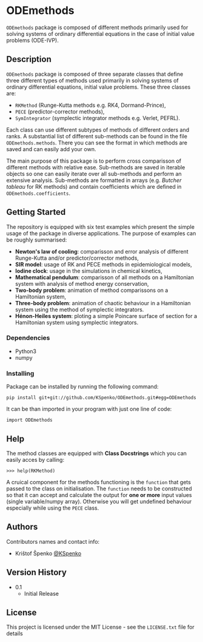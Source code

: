 # ODEmethods

`ODEmethods` package is composed of different methods primarily used for solving systems of ordinary differential equations 
in the case of initial value problems (ODE-IVP).

## Description

`ODEmethods` package is composed of three separate classes that define three different types of methods 
used primarily in solving systems of ordinary differential equations, initial value problems. 
These three classes are:

* `RKMethod` (Runge-Kutta methods e.g. RK4, Dormand-Prince),
* `PECE` (predictor-corrector methods),
* `SymIntegrator` (symplectic integrator methods e.g. Verlet, PEFRL).

Each class can use different subtypes of methods of different orders and ranks. 
A substantial list of different sub-methods can be found in the file `ODEmethods.methods`.
There you can see the format in which methods are saved and can easily add your own.

The main purpose of this package is to perform cross comparisson of different methods with relative ease.
Sub-methods are saved in iterable objects so one can easily iterate over all sub-methods and perform an extensive analysis. 
Sub-methods are formatted in arrays (e.g. *Butcher tableau* for RK methods) and contain coefficients which are defined in `ODEmethods.coefficients`.

## Getting Started

The repository is equipped with six test examples which present the simple usage of the package in diverse applications.
The purpose of examples can be roughly summarised:

* **Newton's law of cooling**: comparisson and error analysis of different Runge-Kutta and/or predictor/corrector methods,
* **SIR model**: usage of RK and PECE methods in epidemiological models,
* **Iodine clock**: usage in the simulations in chemical kinetics,
* **Mathematical pendulum**: comparisson of all methods on a Hamiltonian system with analysis of method energy conservation,
* **Two-body problem**: animation of method comparissons on a Hamiltonian system,
* **Three-body problem**: animation of chaotic behaviour in a Hamiltonian system using the method of symplectic integrators.
* **Hénon-Heiles system**: ploting a simple Poincare surface of section for a Hamiltonian system using symplectic integrators.

### Dependencies

* Python3
* numpy

### Installing

Package can be installed by running the following command:
```
pip install git+git://github.com/KSpenko/ODEmethods.git#egg=ODEmethods
```
It can be than imported in your program with just one line of code:
```
import ODEmethods
```

## Help

The method classes are equipped with **Class Docstrings** which you can easily acces by calling:
```
>>> help(RKMethod)
```

A cruical component for the methods functioning is the `function` that gets passed to the class on initialisation.
The `function` needs to be constructed so that it can accept and calculate the output for **one or more** input values (single variable/numpy array).
Otherwise you will get undefined behaviour especially while using the `PECE` class.

## Authors

Contributors names and contact info:

* Krištof Špenko [@KSpenko](https://twitter.com/KSpenko)

## Version History

* 0.1
    * Initial Release

## License

This project is licensed under the MIT License - see the `LICENSE.txt` file for details
